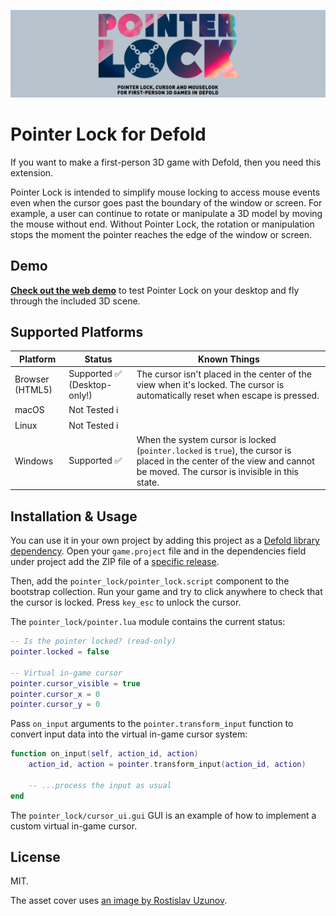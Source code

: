 [![Pointer Lock Logo](cover.png)](https://github.com/indiesoftby/defold-pointer-lock)

# Pointer Lock for Defold


If you want to make a first-person 3D game with Defold, then you need this extension.

Pointer Lock is intended to simplify mouse locking to access mouse events even when the cursor goes past the boundary of the window or screen. For example, a user can continue to rotate or manipulate a 3D model by moving the mouse without end. Without Pointer Lock, the rotation or manipulation stops the moment the pointer reaches the edge of the window or screen.

## Demo

**[Check out the web demo](https://indiesoftby.github.io/defold-pointer-lock/)** to test Pointer Lock on your desktop and fly through the included 3D scene.

## Supported Platforms

| Platform | Status | Known Things |
| -------- | ------ | ------------ |
| Browser (HTML5) | Supported ✅ (Desktop-only!) | The cursor isn't placed in the center of the view when it's locked. The cursor is automatically reset when escape is pressed. |
| macOS | Not Tested ℹ️ | |
| Linux | Not Tested ℹ️ | |
| Windows | Supported ✅ | When the system cursor is locked (`pointer.locked` is `true`), the cursor is placed in the center of the view and cannot be moved. The cursor is invisible in this state. |

## Installation & Usage

You can use it in your own project by adding this project as a [Defold library dependency](http://www.defold.com/manuals/libraries/). Open your `game.project` file and in the dependencies field under project add the ZIP file of a [specific release](https://github.com/indiesoftby/defold-pointer-lock/releases).

Then, add the `pointer_lock/pointer_lock.script` component to the bootstrap collection. Run your game and try to click anywhere to check that the cursor is locked. Press `key_esc` to unlock the cursor.

The `pointer_lock/pointer.lua` module contains the current status:

```lua
-- Is the pointer locked? (read-only)
pointer.locked = false

-- Virtual in-game cursor
pointer.cursor_visible = true
pointer.cursor_x = 0
pointer.cursor_y = 0
```

Pass `on_input` arguments to the `pointer.transform_input` function to convert input data into the virtual in-game cursor system:

```lua
function on_input(self, action_id, action)
    action_id, action = pointer.transform_input(action_id, action)

    -- ...process the input as usual
end
```

The `pointer_lock/cursor_ui.gui` GUI is an example of how to implement a custom virtual in-game cursor.

## License

MIT.

The asset cover uses [an image by Rostislav Uzunov](https://www.pexels.com/photo/purple-and-pink-diamond-on-blue-background-5011647/).
